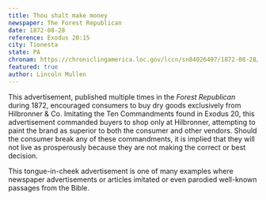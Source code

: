 ```yaml
---
title: Thou shalt make money
newspaper: The Forest Republican
date: 1872-08-28
reference: Exodus 20:15
city: Tionesta
state: PA
chronam: https://chroniclingamerica.loc.gov/lccn/sn84026497/1872-08-28/ed-1/seq-3/#words=thou+shalt+steal
featured: true
author: Lincoln Mullen
---
```


This advertisement, published multiple times in the *Forest Republican* during 1872, encouraged consumers to buy dry goods exclusively from Hilbronner & Co. Imitating the Ten Commandments found in Exodus 20, this advertisement commanded buyers to shop only at Hilbronner, attempting to paint the brand as superior to both the consumer and other vendors. Should the consumer break any of these commandments, it is implied that they will not live as prosperously because they are not making the correct or best decision. 

This tongue-in-cheek advertisement is one of many examples where newspaper advertisements or articles imitated or even parodied well-known passages from the Bible.
